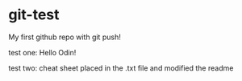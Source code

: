 # git-test
My first github repo with git push!

test one: Hello Odin!

test two: cheat sheet placed in the .txt file and modified the readme 
